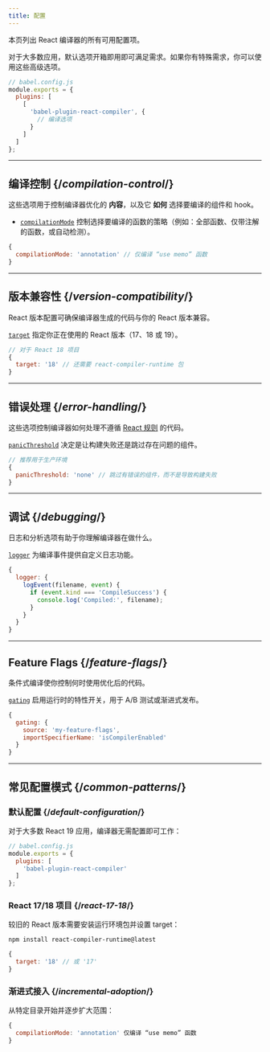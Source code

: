 ```yaml
---
title: 配置
---
```


<Intro>

本页列出 React 编译器的所有可用配置项。

</Intro>

<Note>

对于大多数应用，默认选项开箱即用即可满足需求。如果你有特殊需求，你可以使用这些高级选项。

</Note>

```js
// babel.config.js
module.exports = {
  plugins: [
    [
      'babel-plugin-react-compiler', {
        // 编译选项 
      }
    ]
  ]
};
```

---

## 编译控制 {/*compilation-control*/}

这些选项用于控制编译器优化的 **内容**，以及它 **如何** 选择要编译的组件和 hook。

* [`compilationMode`](/reference/react-compiler/compilationMode) 控制选择要编译的函数的策略（例如：全部函数、仅带注解的函数，或自动检测）。

```js
{
  compilationMode: 'annotation' // 仅编译 “use memo” 函数
}
```

---

## 版本兼容性 {/*version-compatibility*/}

React 版本配置可确保编译器生成的代码与你的 React 版本兼容。

[`target`](/reference/react-compiler/target) 指定你正在使用的 React 版本（17、18 或 19）。

```js
// 对于 React 18 项目
{
  target: '18' // 还需要 react-compiler-runtime 包
}
```

---

## 错误处理 {/*error-handling*/}

这些选项控制编译器如何处理不遵循 [React 规则](/reference/rules) 的代码。

[`panicThreshold`](/reference/react-compiler/panicThreshold) 决定是让构建失败还是跳过存在问题的组件。

```js
// 推荐用于生产环境
{
  panicThreshold: 'none' // 跳过有错误的组件，而不是导致构建失败
}
```

---

## 调试 {/*debugging*/}

日志和分析选项有助于你理解编译器在做什么。

[`logger`](/reference/react-compiler/logger) 为编译事件提供自定义日志功能。

```js
{
  logger: {
    logEvent(filename, event) {
      if (event.kind === 'CompileSuccess') {
        console.log('Compiled:', filename);
      }
    }
  }
}
```

---

## Feature Flags {/*feature-flags*/}

条件式编译使你控制何时使用优化后的代码。

[`gating`](/reference/react-compiler/gating) 启用运行时的特性开关，用于 A/B 测试或渐进式发布。

```js
{
  gating: {
    source: 'my-feature-flags',
    importSpecifierName: 'isCompilerEnabled'
  }
}
```

---

## 常见配置模式 {/*common-patterns*/}

### 默认配置 {/*default-configuration*/}

对于大多数 React 19 应用，编译器无需配置即可工作：

```js
// babel.config.js
module.exports = {
  plugins: [
    'babel-plugin-react-compiler'
  ]
};
```

### React 17/18 项目 {/*react-17-18*/}

较旧的 React 版本需要安装运行环境包并设置 target：

```bash
npm install react-compiler-runtime@latest
```

```js
{
  target: '18' // 或 '17'
}
```

### 渐进式接入 {/*incremental-adoption*/}

从特定目录开始并逐步扩大范围：

```js
{
  compilationMode: 'annotation' 仅编译 “use memo” 函数
}
```


